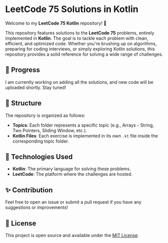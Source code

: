 # LeetCode 75 Solutions in Kotlin

Welcome to my **LeetCode 75 Kotlin** repository! 🎉

This repository features solutions to the **LeetCode 75** problems, entirely implemented in **Kotlin**. The goal is to tackle each problem with clean, efficient, and optimized code. Whether you're brushing up on algorithms, preparing for coding interviews, or simply exploring Kotlin solutions, this repository provides a solid reference for solving a wide range of challenges.

## 🚀 Progress

I am currently working on adding all the solutions, and new code will be uploaded shortly. Stay tuned!

## 📁 Structure

The repository is organized as follows:

- **Topics**: Each folder represents a specific topic (e.g., Arrays - String, Two Pointers, Sliding Window, etc.).
- **Kotlin Files**: Each exercise is implemented in its own `.kt` file inside the corresponding topic folder.

## 🔧 Technologies Used

- **Kotlin**: The primary language for solving these problems.
- **LeetCode**: The platform where the challenges are hosted.

## ✨ Contribution

Feel free to open an issue or submit a pull request if you have any suggestions or improvements!

## 📄 License

This project is open source and available under the [MIT License](LICENSE).
